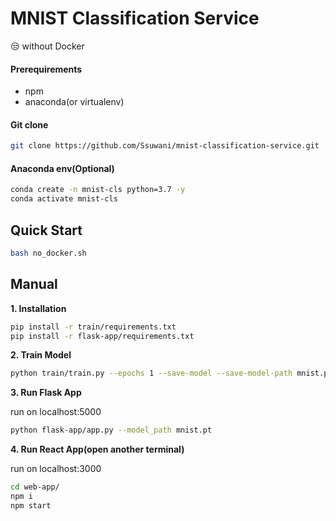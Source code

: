 # MNIST Classification Service

😒 without Docker

#### Prerequirements

- npm
- anaconda(or virtualenv)

#### Git clone

```bash
git clone https://github.com/Ssuwani/mnist-classification-service.git
```

#### Anaconda env(Optional)

```bash
conda create -n mnist-cls python=3.7 -y
conda activate mnist-cls
```

## Quick Start

```bash
bash no_docker.sh
```
## Manual

**1. Installation**

```bash
pip install -r train/requirements.txt
pip install -r flask-app/requirements.txt
```

**2. Train Model**

```bash
python train/train.py --epochs 1 --save-model --save-model-path mnist.pt
```

**3. Run Flask App**

run on localhost:5000

```bash
python flask-app/app.py --model_path mnist.pt
```

**4. Run React App(open another terminal)**

run on localhost:3000

```bash
cd web-app/
npm i
npm start
```
